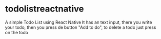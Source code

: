 # todolistreactnative
A simple Todo List using React Native
It has an text input, there you write your todo, then you press de button "Add to do",
to delete a todo just press on the todo
